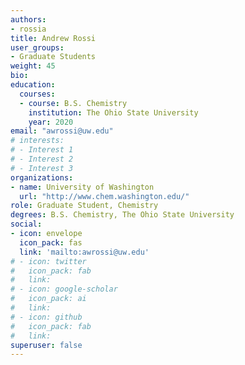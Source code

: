 ```yaml
---
authors:
- rossia
title: Andrew Rossi
user_groups:
- Graduate Students
weight: 45
bio: 
education:
  courses:
  - course: B.S. Chemistry
    institution: The Ohio State University
    year: 2020
email: "awrossi@uw.edu"
# interests:
# - Interest 1
# - Interest 2
# - Interest 3
organizations:
- name: University of Washington 
  url: "http://www.chem.washington.edu/"
role: Graduate Student, Chemistry
degrees: B.S. Chemistry, The Ohio State University
social:
- icon: envelope
  icon_pack: fas
  link: 'mailto:awrossi@uw.edu'
# - icon: twitter
#   icon_pack: fab
#   link: 
# - icon: google-scholar
#   icon_pack: ai
#   link: 
# - icon: github
#   icon_pack: fab
#   link: 
superuser: false
---
```



